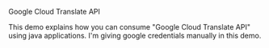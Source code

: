 Google Cloud Translate API

This demo explains how you can consume "Google Cloud Translate API" using java applications. I'm giving google credentials manually in this demo.